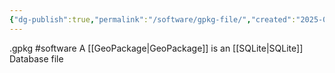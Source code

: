 ```yaml
---
{"dg-publish":true,"permalink":"/software/gpkg-file/","created":"2025-01-10T12:53:17.181-06:00"}
---
```


.gpkg
#software 
A [[GeoPackage\|GeoPackage]] is an [[SQLite\|SQLite]] Database file
